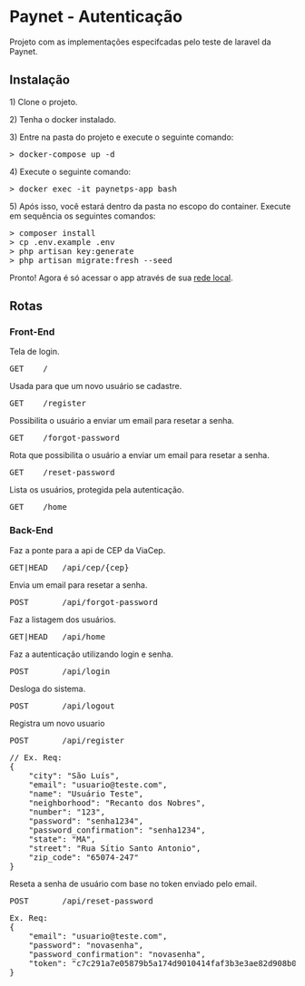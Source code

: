<h1>Paynet - Autenticação</h1>

<p>Projeto com as implementações especifcadas pelo teste de laravel da Paynet.</p>

<h2>Instalação</h2>

<p>1) Clone o projeto.</p>
<p>2) Tenha o docker instalado.</p>
<p>3) Entre na pasta do projeto e execute o seguinte comando:</p>
<pre>> docker-compose up -d</pre>
<p>4) Execute o seguinte comando:
<pre>> docker exec -it paynetps-app bash</pre>
<p>5) Após isso, você estará dentro da pasta no escopo do container. Execute em sequência os seguintes comandos:</p>
<pre>> composer install
> cp .env.example .env
> php artisan key:generate
> php artisan migrate:fresh --seed</pre>
<p>Pronto! Agora é só acessar o app através de sua <a href="http://localhost:8000/">rede local</a>.</p>

<h2>Rotas</h2>

<h3>Front-End</h3>

<p>Tela de login.</p>
<pre>GET    /</pre>
<p>Usada para que um novo usuário se cadastre.</p>
<pre>GET    /register</pre>
<p>Possibilita o usuário a enviar um email para resetar a senha.</p>
<pre>GET    /forgot-password</pre>
<p>Rota que possibilita o usuário a enviar um email para resetar a senha.</p>
<pre>GET    /reset-password</pre>
<p>Lista os usuários, protegida pela autenticação.</p>
<pre>GET    /home</pre>

<h3>Back-End</h3>
<p>Faz a ponte para a api de CEP da ViaCep.</p>
<pre>GET|HEAD   /api/cep/{cep}</pre>
<p>Envia um email para resetar a senha.</p>
<pre>POST       /api/forgot-password</pre>
<p>Faz a listagem dos usuários.</p>
<pre>GET|HEAD   /api/home</pre>
<p>Faz a autenticação utilizando login e senha.</p>
<pre>POST       /api/login</pre>
<p>Desloga do sistema.</p>
<pre>POST       /api/logout</pre>
<p>Registra um novo usuario</p>
<pre>POST       /api/register</pre>
<pre>// Ex. Req:
{
    "city": "São Luís",
    "email": "usuario@teste.com",
    "name": "Usuário Teste",
    "neighborhood": "Recanto dos Nobres",
    "number": "123",
    "password": "senha1234",
    "password_confirmation": "senha1234",
    "state": "MA",
    "street": "Rua Sítio Santo Antonio",
    "zip_code": "65074-247"
}
</pre>
<p>Reseta a senha de usuário com base no token enviado pelo email.</p>
<pre>POST       /api/reset-password</pre>
<pre>Ex. Req:
{
    "email": "usuario@teste.com",
    "password": "novasenha",
    "password_confirmation": "novasenha",
    "token": "c7c291a7e05879b5a174d9010414faf3b3e3ae82d908b084af3b03800085943c"
}
</pre>
